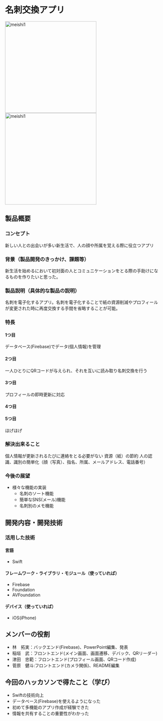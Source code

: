 # 名刺交換アプリ
<img width= "300" alt = "meishi1" src="https://cdn-ak.f.st-hatena.com/images/fotolife/s/sugaken9914/20190217/20190217132700.png">
<img width= "300" alt = "meishi1" src="https://cdn-ak.f.st-hatena.com/images/fotolife/s/sugaken9914/20190217/20190217135444_120.jpg">

## 製品概要
### コンセプト
新しい人との出会いが多い新生活で、人の顔や所属を覚える際に役立つアプリ

### 背景（製品開発のきっかけ、課題等）
新生活を始めるにおいて初対面の人とコミュニケーションをとる際の手助けになるものを作りたいと思った。

### 製品説明（具体的な製品の説明）
名刺を電子化するアプリ。名刺を電子化することで紙の資源削減やプロフィールが変更された時に再度交換する手間を省略することが可能。

### 特長

#### 1つ目 
データベース(Firebase)でデータ(個人情報)を管理

#### 2つ目
一人ひとりにQRコードが与えられ、それを互いに読み取り名刺交換を行う

#### 3つ目  
プロフィールの即時更新に対応

#### 4つ目


#### 5つ目
ほげほげ

### 解決出来ること
個人情報が更新されるたびに連絡をとる必要がない
資源（紙）の節約
人の認識、識別の簡単化（顔（写真）、指名、所属、メールアドレス、電話番号）

### 今後の展望
- 様々な機能の実装
  - 名刺のソート機能 
  - 簡単なSNS(メール)機能
  - 名刺別のメモ機能

## 開発内容・開発技術
### 活用した技術
#### 言語
- Swift

#### フレームワーク・ライブラリ・モジュール（使っていれば）
- Firebase
- Foundation
- AVFoundation

#### デバイス（使っていれば）
- iOS(iPhone)

## メンバーの役割
- 林　拓実：バックエンド(Firebase)、PowerPoint編集、発表
- 稲垣　武：フロントエンド(メイン画面、画面遷移、デバック、QRリーダー)
- 津田　忠範：フロントエンド(プロフィール画面、QRコード作成)
- 菅原　健斗:フロントエンド(カメラ関係)、README編集

## 今回のハッカソンで得たこと（学び）
- Swiftの技術向上
- データベース(Firebase)を使えるようになった
- 初めて多機能のアプリ作成が経験できた
- 情報を共有することの重要性がわかった
